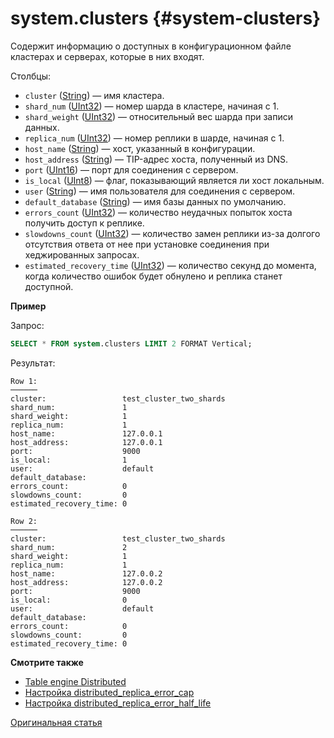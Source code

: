 # system.clusters {#system-clusters}

Содержит информацию о доступных в конфигурационном файле кластерах и серверах, которые в них входят.

Столбцы:

-   `cluster` ([String](../../sql-reference/data-types/string.md)) — имя кластера.
-   `shard_num` ([UInt32](../../sql-reference/data-types/int-uint.md)) — номер шарда в кластере, начиная с 1.
-   `shard_weight` ([UInt32](../../sql-reference/data-types/int-uint.md)) — относительный вес шарда при записи данных.
-   `replica_num` ([UInt32](../../sql-reference/data-types/int-uint.md)) — номер реплики в шарде, начиная с 1.
-   `host_name` ([String](../../sql-reference/data-types/string.md)) — хост, указанный в конфигурации.
-   `host_address` ([String](../../sql-reference/data-types/string.md)) — TIP-адрес хоста, полученный из DNS.
-   `port` ([UInt16](../../sql-reference/data-types/int-uint.md)) — порт для соединения с сервером.
-   `is_local` ([UInt8](../../sql-reference/data-types/int-uint.md)) — флаг, показывающий является ли хост локальным.
-   `user` ([String](../../sql-reference/data-types/string.md)) — имя пользователя для соединения с сервером.
-   `default_database` ([String](../../sql-reference/data-types/string.md)) — имя базы данных по умолчанию.
-   `errors_count` ([UInt32](../../sql-reference/data-types/int-uint.md)) — количество неудачных попыток хоста получить доступ к реплике.
-   `slowdowns_count` ([UInt32](../../sql-reference/data-types/int-uint.md)) — количество замен реплики из-за долгого отсутствия ответа от нее при установке соединения при хеджированных запросах.
-   `estimated_recovery_time` ([UInt32](../../sql-reference/data-types/int-uint.md)) — количество секунд до момента, когда количество ошибок будет обнулено и реплика станет доступной.

**Пример**

Запрос:

```sql
SELECT * FROM system.clusters LIMIT 2 FORMAT Vertical;
```

Результат:

```text
Row 1:
──────
cluster:                 test_cluster_two_shards
shard_num:               1
shard_weight:            1
replica_num:             1
host_name:               127.0.0.1
host_address:            127.0.0.1
port:                    9000
is_local:                1
user:                    default
default_database:
errors_count:            0
slowdowns_count:         0
estimated_recovery_time: 0

Row 2:
──────
cluster:                 test_cluster_two_shards
shard_num:               2
shard_weight:            1
replica_num:             1
host_name:               127.0.0.2
host_address:            127.0.0.2
port:                    9000
is_local:                0
user:                    default
default_database:
errors_count:            0
slowdowns_count:         0
estimated_recovery_time: 0
```

**Смотрите также**

-   [Table engine Distributed](../../engines/table-engines/special/distributed.md)
-   [Настройка distributed_replica_error_cap](../../operations/settings/settings.md#settings-distributed_replica_error_cap)
-   [Настройка distributed_replica_error_half_life](../../operations/settings/settings.md#settings-distributed_replica_error_half_life)

[Оригинальная статья](https://clickhouse.com/docs/ru/operations/system_tables/clusters) <!--hide-->
